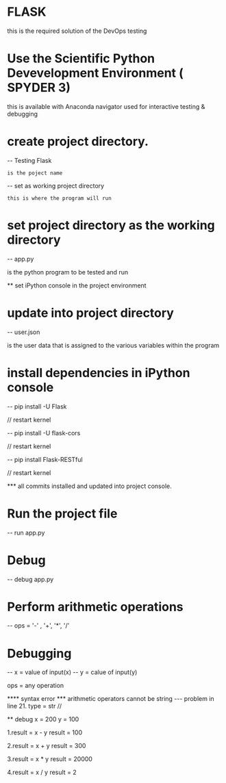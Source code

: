 # FLASK
  
  this is the required solution of the DevOps testing

# Use the Scientific Python Devevelopment Environment ( SPYDER 3)
  
  this is available with Anaconda navigator
  used for interactive testing & debugging

# create project directory.
 
 -- Testing Flask
    
    is the poject name
 
 -- set as working project directory
    
    this is where the program will run
    
# set project directory as the working directory 
-- app.py 
   
   is the python program to be tested and run
   
 ** set iPython console in the project environment

# update into project directory
-- user.json
   
   is the user data that is assigned to the various variables within the program

# install dependencies in iPython console
-- pip install -U Flask
  
  // restart kernel 

-- pip install -U flask-cors
  
  // restart kernel

-- pip install Flask-RESTful
  
  // restart kernel

*** all commits installed and updated into project console.

# Run the project file 
-- run app.py

# Debug
-- debug app.py

# Perform arithmetic operations 
-- ops = '-' , '+', '*', '/'

# Debugging
-- x = value of input(x)
-- y = calue of input(y)

ops = any operation

**** syntax error *** arithmetic operators cannot be string 
--- problem in line 21. type = str //

 ** debug 
  x = 200 
  y = 100
   
  1.result = x - y
    result = 100
  
  2.result = x + y
    result = 300
   
  3.result = x * y
    result = 20000
    
  4.result = x / y
    result = 2
    
    
